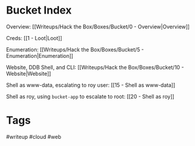 # Bucket Index

Overview: [[Writeups/Hack the Box/Boxes/Bucket/0 - Overview|Overview]]

Creds: [[1 - Loot|Loot]]

Enumeration: [[Writeups/Hack the Box/Boxes/Bucket/5 - Enumeration|Enumeration]]

Website, DDB Shell, and CLI: [[Writeups/Hack the Box/Boxes/Bucket/10 - Website|Website]]

Shell as www-data, escalating to roy user: [[15 - Shell as www-data]]

Shell as roy, using `bucket-app` to escalate to root: [[20 - Shell as roy]]

# Tags

#writeup #cloud #web